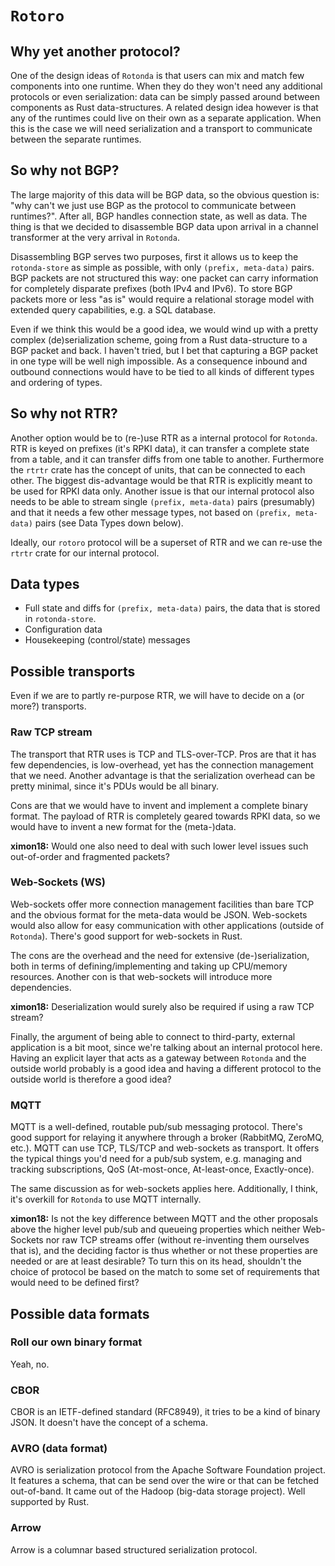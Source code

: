 # `Rotoro`

## Why yet another protocol?

One of the design ideas of `Rotonda` is that users can mix and match few components into one runtime. When they do they won't need any additional protocols or even serialization: data can be simply passed around between components as Rust data-structures. A related design idea however is that any of the runtimes could live on their own as a separate application. When this is the case we will need serialization and a transport to communicate between the separate runtimes.

## So why not BGP?

The large majority of this data will be BGP data, so the obvious question is: "why can't we just use BGP as the protocol to communicate between runtimes?". After all, BGP handles connection state, as well as data. The thing is that we decided to disassemble BGP data upon arrival in a channel transformer at the very arrival in `Rotonda`.

Disassembling BGP serves two purposes, first it allows us to keep the `rotonda-store` as simple as possible, with only `(prefix, meta-data)` pairs. BGP packets are not structured this way: one packet can carry information for completely disparate prefixes (both IPv4 and IPv6). To store BGP packets more or less "as is" would require a relational storage model with extended query capabilities, e.g. a SQL database.

Even if we think this would be a good idea, we would wind up with a pretty complex (de)serialization scheme, going from a Rust data-structure to a BGP packet and back. I haven't tried, but I bet that capturing a BGP packet in one type will be well nigh impossible. As a consequence inbound and outbound connections would have to be tied to all kinds of different types and ordering of types.

## So why not RTR?

Another option would be to (re-)use RTR as a internal protocol for `Rotonda`. RTR is keyed on prefixes (it's RPKI data), it can transfer a complete state from a table, and it can transfer diffs from one table to another. Furthermore the `rtrtr` crate has the concept of units, that can be connected to each other. The biggest dis-advantage would be that RTR is explicitly meant to be used for RPKI data only. Another issue is that our internal protocol also needs to be able to stream single `(prefix, meta-data)` pairs (presumably) and that it needs a few other message types, not based on `(prefix, meta-data)` pairs (see Data Types down below).

Ideally, our `rotoro` protocol will be a superset of RTR and we can re-use the `rtrtr` crate for our internal protocol.

## Data types

- Full state and diffs for `(prefix, meta-data)` pairs, the data that is stored in `rotonda-store`.
- Configuration data
- Housekeeping (control/state) messages

## Possible transports

Even if we are to partly re-purpose RTR, we will have to decide on a (or more?) transports.

### Raw TCP stream

The transport that RTR uses is TCP and TLS-over-TCP. Pros are that it has few dependencies, is low-overhead, yet has the connection management that we need. Another advantage is that the serialization overhead can be pretty minimal, since it's PDUs would be all binary.

Cons are that we would have to invent and implement a complete binary format. The payload of RTR is completely geared towards RPKI data, so we would have to invent a new format for the (meta-)data.

**ximon18:** Would one also need to deal with such lower level issues such out-of-order and fragmented packets?

### Web-Sockets (WS)

Web-sockets offer more connection management facilities than bare TCP and the obvious format for the meta-data would be JSON. Web-sockets would also allow for easy communication with other applications (outside of `Rotonda`).
There's good support for web-sockets in Rust.

The cons are the overhead and the need for extensive (de-)serialization, both in terms of defining/implementing and taking up CPU/memory resources. Another con is that web-sockets will introduce more dependencies.

**ximon18:** Deserialization would surely also be required if using a raw TCP stream?

Finally, the argument of being able to connect to third-party, external application is a bit moot, since we're talking about an internal protocol here. Having an explicit layer that acts as a gateway between `Rotonda` and the outside world probably is a good idea and having a different protocol to the outside world is therefore a good idea?

### MQTT

MQTT is a well-defined, routable pub/sub messaging protocol. There's good support for relaying it anywhere through a broker (RabbitMQ, ZeroMQ, etc.). MQTT can use TCP, TLS/TCP and web-sockets as transport. It offers the typical things you'd need for a pub/sub system, e.g. managing and tracking subscriptions, QoS (At-most-once, At-least-once, Exactly-once).

The same discussion as for web-sockets applies here. Additionally, I think, it's overkill for `Rotonda` to use MQTT internally.

**ximon18:** Is not the key difference between MQTT and the other proposals above the higher level pub/sub and queueing properties which neither Web-Sockets nor raw TCP streams offer (without re-inventing them ourselves that is), and the deciding factor is thus whether or not these properties are needed or are at least desirable? To turn this on its head, shouldn't the choice of protocol be based on the match to some set of requirements that would need to be defined first?

## Possible data formats

### Roll our own binary format

Yeah, no.

### CBOR

CBOR is an IETF-defined standard (RFC8949), it tries to be a kind of binary JSON. It doesn't have the concept of a schema.

### AVRO (data format)

AVRO is serialization protocol from the Apache Software Foundation project. It features a schema, that can be send over the wire or that can be fetched out-of-band. It came out of the Hadoop (big-data storage project). Well supported by Rust.

### Arrow

Arrow is a columnar based structured serialization protocol.